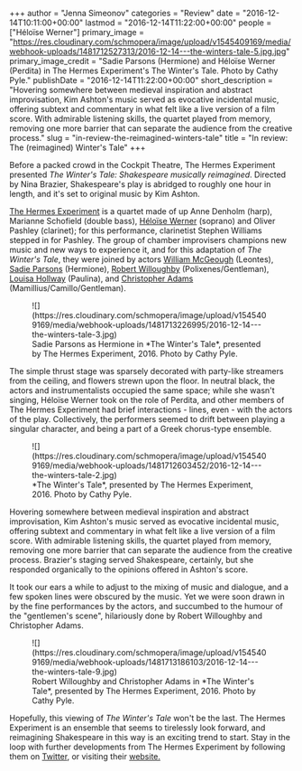 +++
author = "Jenna Simeonov"
categories = "Review"
date = "2016-12-14T10:11:00+00:00"
lastmod = "2016-12-14T11:22:00+00:00"
people = ["Héloïse Werner"]
primary_image = "https://res.cloudinary.com/schmopera/image/upload/v1545409169/media/webhook-uploads/1481712527313/2016-12-14---the-winters-tale-5.jpg.jpg"
primary_image_credit = "Sadie Parsons (Hermione) and Héloïse Werner (Perdita) in The Hermes Experiment's The Winter's Tale. Photo by Cathy Pyle."
publishDate = "2016-12-14T11:22:00+00:00"
short_description = "Hovering somewhere between medieval inspiration and abstract improvisation, Kim Ashton&#039;s music served as evocative incidental music, offering subtext and commentary in what felt like a live version of a film score. With admirable listening skills, the quartet played from memory, removing one more barrier that can separate the audience from the creative process."
slug = "in-review-the-reimagined-winters-tale"
title = "In review: The (reimagined) Winter&#039;s Tale"
+++

Before a packed crowd in the Cockpit Theatre, The Hermes Experiment presented *The Winter's Tale: Shakespeare musically reimagined*. Directed by Nina Brazier, Shakespeare's play is abridged to roughly one hour in length, and it's set to original music by Kim Ashton.

[The Hermes Experiment](http://www.thehermesexperiment.com/) is a quartet made of up Anne Denholm (harp), Marianne Schofield (double bass), [Héloïse Werner](/talking-with-singers-heloise-werner/) (soprano) and Oliver Pashley (clarinet); for this performance, clarinetist Stephen Williams stepped in for Pashley. The group of chamber improvisers champions new music and new ways to experience it, and for this adaptation of *The Winter's Tale*, they were joined by actors [William McGeough](https://twitter.com/woomcgoo) (Leontes), [Sadie Parsons](https://twitter.com/sadieparso_ns) (Hermione), [Robert Willoughby](https://twitter.com/_mr_willoughby) (Polixenes/Gentleman), [Louisa Hollway](http://www.louisahollway.com/) (Paulina), and [Christopher Adams](https://twitter.com/chrisedadams) (Mamillius/Camillo/Gentleman). 

<figure data-type="image">
![](https://res.cloudinary.com/schmopera/image/upload/v1545409169/media/webhook-uploads/1481713226995/2016-12-14---the-winters-tale-3.jpg)
<figcaption>Sadie Parsons as Hermione in *The Winter's Tale*, presented by The Hermes Experiment, 2016. Photo by Cathy Pyle.</figcaption>
</figure>

The simple thrust stage was sparsely decorated with party-like streamers from the ceiling, and flowers strewn upon the floor. In neutral black, the actors and instrumentalists occupied the same space; while she wasn't singing, Héloïse Werner took on the role of Perdita, and other members of The Hermes Experiment had brief interactions - lines, even - with the actors of the play. Collectively, the performers seemed to drift between playing a singular character, and being a part of a Greek chorus-type ensemble.

<figure data-type="image">
![](https://res.cloudinary.com/schmopera/image/upload/v1545409169/media/webhook-uploads/1481712603452/2016-12-14---the-winters-tale-2.jpg)
<figcaption>*The Winter's Tale*, presented by The Hermes Experiment, 2016. Photo by Cathy Pyle.</figcaption>
</figure>

Hovering somewhere between medieval inspiration and abstract improvisation, Kim Ashton's music served as evocative incidental music, offering subtext and commentary in what felt like a live version of a film score. With admirable listening skills, the quartet played from memory, removing one more barrier that can separate the audience from the creative process. Brazier's staging served Shakespeare, certainly, but she responded organically to the opinions offered in Ashton's score.

It took our ears a while to adjust to the mixing of music and dialogue, and a few spoken lines were obscured by the music. Yet we were soon drawn in by the fine performances by the actors, and succumbed to the humour of the "gentlemen's scene", hilariously done by Robert Willoughby and Christopher Adams. 

<figure data-type="image">
![](https://res.cloudinary.com/schmopera/image/upload/v1545409169/media/webhook-uploads/1481713186103/2016-12-14---the-winters-tale-9.jpg)<figcaption>Robert Willoughby and Christopher Adams in *The Winter's Tale*, presented by The Hermes Experiment, 2016. Photo by Cathy Pyle.</figcaption>
</figure>


Hopefully, this viewing of *The Winter's Tale* won't be the last. The Hermes Experiment is an ensemble that seems to tirelessly look forward, and reimagining Shakespeare in this way is an exciting trend to start. Stay in the loop with further developments from The Hermes Experiment by following them on [Twitter](https://twitter.com/TheHExperiment), or visiting their [website.](http://www.thehermesexperiment.com/)
